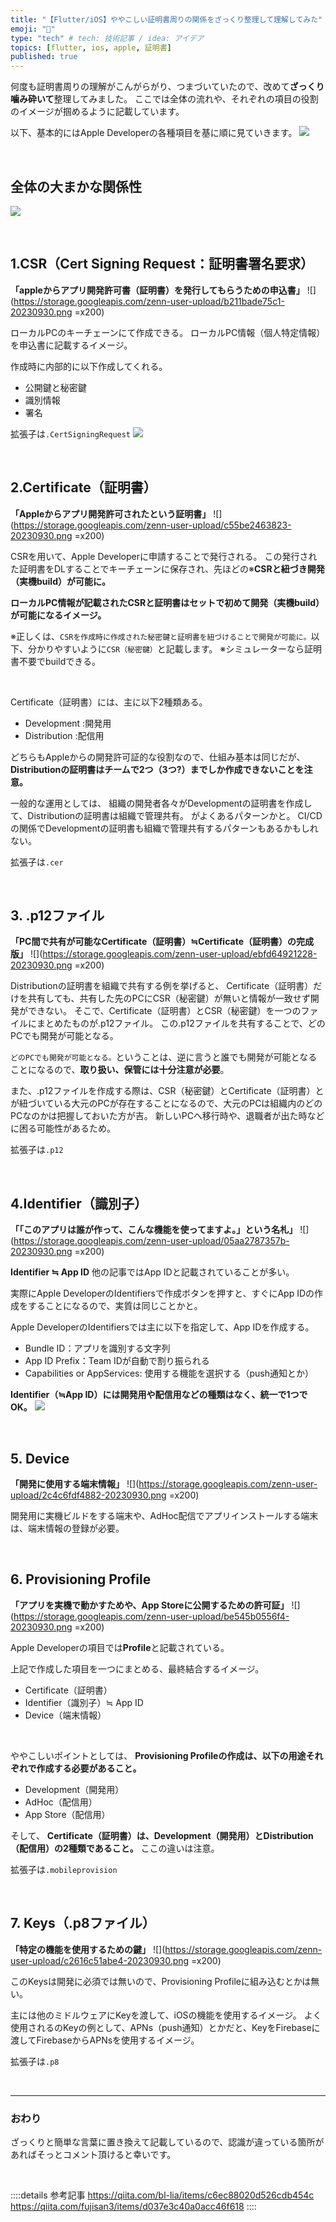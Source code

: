 ```yaml
---
title: "【Flutter/iOS】ややこしい証明書周りの関係をざっくり整理して理解してみた"
emoji: "🍎"
type: "tech" # tech: 技術記事 / idea: アイデア
topics: [flutter, ios, apple, 証明書]
published: true
---
```

何度も証明書周りの理解がこんがらがり、つまづいていたので、改めて**ざっくり噛み砕いて**整理してみました。
ここでは全体の流れや、それぞれの項目の役割のイメージが掴めるように記載しています。

以下、基本的にはApple Developerの各種項目を基に順に見ていきます。
![](https://storage.googleapis.com/zenn-user-upload/15e115b55446-20230930.png)

<br>

## 全体の大まかな関係性
![](https://storage.googleapis.com/zenn-user-upload/b03df7196b00-20230930.png)

<br>

## 1.CSR（Cert Signing Request：証明書署名要求）
**「appleからアプリ開発許可書（証明書）を発行してもらうための申込書」**
![](https://storage.googleapis.com/zenn-user-upload/b211bade75c1-20230930.png =x200)

ローカルPCのキーチェーンにて作成できる。
ローカルPC情報（個人特定情報）を申込書に記載するイメージ。

作成時に内部的に以下作成してくれる。
- 公開鍵と秘密鍵
- 識別情報
- 署名

拡張子は`.CertSigningRequest`
![](https://storage.googleapis.com/zenn-user-upload/fdc523c8fa80-20230930.png)

<br>

## 2.Certificate（証明書）
**「Appleからアプリ開発許可されたという証明書」**
![](https://storage.googleapis.com/zenn-user-upload/c55be2463823-20230930.png =x200)

CSRを用いて、Apple Developerに申請することで発行される。
この発行された証明書をDLすることでキーチェーンに保存され、先ほどの※**CSRと紐づき開発（実機build）が可能に。**

**ローカルPC情報が記載されたCSRと証明書はセットで初めて開発（実機build）が可能になるイメージ。**

※正しくは、`CSRを作成時に作成された秘密鍵と証明書を紐づけることで開発が可能に。`以下、分かりやすいように`CSR（秘密鍵）`と記載します。
※シミュレーターなら証明書不要でbuildできる。

<br>

Certificate（証明書）には、主に以下2種類ある。
- Development :開発用
- Distribution :配信用

どちらもAppleからの開発許可証的な役割なので、仕組み基本は同じだが、**Distributionの証明書はチームで2つ（3つ?）までしか作成できないことを注意。**

一般的な運用としては、
組織の開発者各々がDevelopmentの証明書を作成して、Distributionの証明書は組織で管理共有。
がよくあるパターンかと。
CI/CDの関係でDevelopmentの証明書も組織で管理共有するパターンもあるかもしれない。

拡張子は`.cer`

<br>

## 3. .p12ファイル
**「PC間で共有が可能なCertificate（証明書）≒Certificate（証明書）の完成版」**
![](https://storage.googleapis.com/zenn-user-upload/ebfd64921228-20230930.png =x200)

Distributionの証明書を組織で共有する例を挙げると、
Certificate（証明書）だけを共有しても、共有した先のPCにCSR（秘密鍵）が無いと情報が一致せず開発ができない。
そこで、Certificate（証明書）とCSR（秘密鍵）を一つのファイルにまとめたものが.p12ファイル。
この.p12ファイルを共有することで、どのPCでも開発が可能となる。

`どのPCでも開発が可能となる。`ということは、逆に言うと誰でも開発が可能となることになるので、**取り扱い、保管には十分注意が必要**。

また、.p12ファイルを作成する際は、CSR（秘密鍵）とCertificate（証明書）とが紐づいている大元のPCが存在することになるので、大元のPCは組織内のどのPCなのかは把握しておいた方が吉。
新しいPCへ移行時や、退職者が出た時などに困る可能性があるため。

拡張子は`.p12`

<br>

## 4.Identifier（識別子）
**「「このアプリは誰が作って、こんな機能を使ってますよ。」という名札」**
![](https://storage.googleapis.com/zenn-user-upload/05aa2787357b-20230930.png =x200)

**Identifier ≒ App ID**
他の記事ではApp IDと記載されていることが多い。

実際にApple DeveloperのIdentifiersで作成ボタンを押すと、すぐにApp IDの作成をすることになるので、実質は同じことかと。

Apple DeveloperのIdentifiersでは主に以下を指定して、App IDを作成する。
- Bundle ID：アプリを識別する文字列
- App ID Prefix：Team IDが自動で割り振られる
- Capabilities or AppServices: 使用する機能を選択する（push通知とか）

**Identifier（≒App ID）には開発用や配信用などの種類はなく、統一で1つでOK。**
![](https://storage.googleapis.com/zenn-user-upload/e0fbfd178d30-20230930.png)

<br>

## 5. Device
**「開発に使用する端末情報」**
![](https://storage.googleapis.com/zenn-user-upload/2c4c6fdf4882-20230930.png =x200)

開発用に実機ビルドをする端末や、AdHoc配信でアプリインストールする端末は、端末情報の登録が必要。

<br>

## 6. Provisioning Profile
**「アプリを実機で動かすためや、App Storeに公開するための許可証」**
![](https://storage.googleapis.com/zenn-user-upload/be545b0556f4-20230930.png =x200)

Apple Developerの項目では**Profile**と記載されている。

上記で作成した項目を一つにまとめる、最終結合するイメージ。
- Certificate（証明書）
- Identifier（識別子）≒ App ID
- Device（端末情報）

<br>

ややこしいポイントとしては、
**Provisioning Profileの作成は、以下の用途それぞれで作成する必要があること。**
- Development（開発用）
- AdHoc（配信用）
- App Store（配信用）

そして、
**Certificate（証明書）は、Development（開発用）とDistribution（配信用）の2種類であること。**
ここの違いは注意。

拡張子は`.mobileprovision`

<br>

## 7. Keys（.p8ファイル）
**「特定の機能を使用するための鍵」**
![](https://storage.googleapis.com/zenn-user-upload/c2616c51abe4-20230930.png =x200)

このKeysは開発に必須では無いので、Provisioning Profileに組み込むとかは無い。

主には他のミドルウェアにKeyを渡して、iOSの機能を使用するイメージ。
よく使用されるのKeyの例として、APNs（push通知）とかだと、KeyをFirebaseに渡してFirebaseからAPNsを使用するイメージ。

拡張子は`.p8`

<br>

-----
### おわり
ざっくりと簡単な言葉に置き換えて記載しているので、認識が違っている箇所があればそっとコメント頂けると幸いです。

<br>

::::details 参考記事
https://qiita.com/bl-lia/items/c6ec88020d526cdb454c
https://qiita.com/fujisan3/items/d037e3c40a0acc46f618
::::